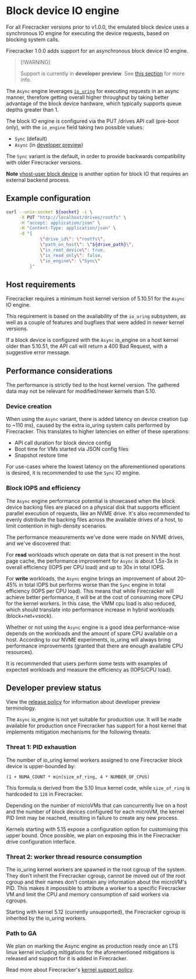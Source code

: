 # Block device IO engine

For all Firecracker versions prior to v1.0.0, the emulated block device uses a
synchronous IO engine for executing the device requests, based on blocking
system calls.

Firecracker 1.0.0 adds support for an asynchronous block device IO engine.

> \[!WARNING\]
>
> Support is currently in **developer preview**. See
> [this section](#developer-preview-status) for more info.

The `Async` engine leverages [`io_uring`](https://kernel.dk/io_uring.pdf) for
executing requests in an async manner, therefore getting overall higher
throughput by taking better advantage of the block device hardware, which
typically supports queue depths greater than 1.

The block IO engine is configured via the PUT /drives API call (pre-boot only),
with the `io_engine` field taking two possible values:

- `Sync` (default)
- `Async` (in [developer preview](../RELEASE_POLICY.md))

The `Sync` variant is the default, in order to provide backwards compatibility
with older Firecracker versions.

**Note** [vhost-user block device](./block-vhost-user.md) is another option for
block IO that requires an external backend process.

## Example configuration

```bash
curl --unix-socket ${socket} -i \
     -X PUT "http://localhost/drives/rootfs" \
     -H "accept: application/json" \
     -H "Content-Type: application/json" \
     -d "{
             \"drive_id\": \"rootfs\",
             \"path_on_host\": \"${drive_path}\",
             \"is_root_device\": true,
             \"is_read_only\": false,
             \"io_engine\": \"Sync\"
         }"
```

## Host requirements

Firecracker requires a minimum host kernel version of 5.10.51 for the `Async` IO
engine.

This requirement is based on the availability of the `io_uring` subsystem, as
well as a couple of features and bugfixes that were added in newer kernel
versions.

If a block device is configured with the `Async` io_engine on a host kernel
older than 5.10.51, the API call will return a 400 Bad Request, with a
suggestive error message.

## Performance considerations

The performance is strictly tied to the host kernel version. The gathered data
may not be relevant for modified/newer kernels than 5.10.

### Device creation

When using the `Async` variant, there is added latency on device creation (up to
~110 ms), caused by the extra io_uring system calls performed by Firecracker.
This translates to higher latencies on either of these operations:

- API call duration for block device config
- Boot time for VMs started via JSON config files
- Snapshot restore time

For use-cases where the lowest latency on the aforementioned operations is
desired, it is recommended to use the `Sync` IO engine.

### Block IOPS and efficiency

The `Async` engine performance potential is showcased when the block device
backing files are placed on a physical disk that supports efficient parallel
execution of requests, like an NVME drive. It's also recommended to evenly
distribute the backing files across the available drives of a host, to limit
contention in high-density scenarios.

The performance measurements we've done were made on NVME drives, and we've
discovered that:

For __read__ workloads which operate on data that is not present in the host
page cache, the performance improvement for `Async` is about 1.5x-3x in overall
efficiency (IOPS per CPU load) and up to 30x in total IOPS.

For __write__ workloads, the `Async` engine brings an improvement of about
20-45% in total IOPS but performs worse than the `Sync` engine in total
efficiency (IOPS per CPU load). This means that while Firecracker will achieve
better performance, it will be at the cost of consuming more CPU for the kernel
workers. In this case, the VMM cpu load is also reduced, which should translate
into performance increase in hybrid workloads (block+net+vsock).

Whether or not using the `Async` engine is a good idea performance-wise depends
on the workloads and the amount of spare CPU available on a host. According to
our NVME experiments, io_uring will always bring performance improvements
(granted that there are enough available CPU resources).

It is recommended that users perform some tests with examples of expected
workloads and measure the efficiency as (IOPS/CPU load).

## Developer preview status

View the [release policy](../RELEASE_POLICY.md) for information about developer
preview terminology.

The `Async` io_engine is not yet suitable for production use. It will be made
available for production once Firecracker has support for a host kernel that
implements mitigation mechanisms for the following threats:

### Threat 1: PID exhaustion

The number of io_uring kernel workers assigned to one Firecracker block device
is upper-bounded by:

```
(1 + NUMA_COUNT * min(size_of_ring, 4 * NUMBER_OF_CPUS)
```

This formula is derived from the 5.10 linux kernel code, while `size_of_ring` is
hardcoded to `128` in Firecracker.

Depending on the number of microVMs that can concurrently live on a host and the
number of block devices configured for each microVM, the kernel PID limit may be
reached, resulting in failure to create any new process.

Kernels starting with 5.15 expose a configuration option for customising this
upper bound. Once possible, we plan on exposing this in the Firecracker drive
configuration interface.

### Threat 2: worker thread resource consumption

The io_uring kernel workers are spawned in the root cgroup of the system. They
don’t inherit the Firecracker cgroup, cannot be moved out of the root cgroup and
their names don't contain any information about the microVM's PID. This makes it
impossible to attribute a worker to a specific Firecracker VM and limit the CPU
and memory consumption of said workers via cgroups.

Starting with kernel 5.12 (currently unsupported), the Firecracker cgroup is
inherited by the io_uring workers.

### Path to GA

We plan on marking the Async engine as production ready once an LTS linux kernel
including mitigations for the aforementioned mitigations is released and support
for it is added in Firecracker.

Read more about Firecracker's [kernel support policy](../kernel-policy.md).
